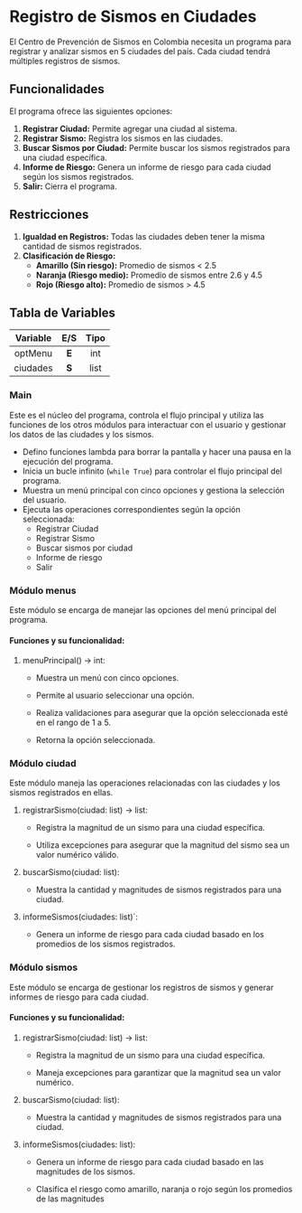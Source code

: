 # Registro de Sismos en Ciudades

El Centro de Prevención de Sismos en Colombia necesita un programa para registrar y analizar sismos en 5 ciudades del país. Cada ciudad tendrá múltiples registros de sismos.

## Funcionalidades

El programa ofrece las siguientes opciones:

1. **Registrar Ciudad:** Permite agregar una ciudad al sistema.
2. **Registrar Sismo:** Registra los sismos en las ciudades.
3. **Buscar Sismos por Ciudad:** Permite buscar los sismos registrados para una ciudad específica.
4. **Informe de Riesgo:** Genera un informe de riesgo para cada ciudad según los sismos registrados.
5. **Salir:** Cierra el programa.

## Restricciones

1. **Igualdad en Registros:** Todas las ciudades deben tener la misma cantidad de sismos registrados.
2. **Clasificación de Riesgo:**
   - **Amarillo (Sin riesgo):** Promedio de sismos < 2.5
   - **Naranja (Riesgo medio):** Promedio de sismos entre 2.6 y 4.5
   - **Rojo (Riesgo alto):** Promedio de sismos > 4.5

## Tabla de Variables

| Variable | E/S                | Tipo    |
|:--------:|:----------------------------:|:-------:|
| optMenu  | **E** | int     |
| ciudades | **S**        | list    |





### Main

Este es el núcleo del programa, controla el flujo principal y utiliza las funciones de los otros módulos para interactuar con el usuario y gestionar los datos de las ciudades y los sismos.

- Defino funciones lambda para borrar la pantalla y hacer una pausa en la ejecución del programa.
- Inicia un bucle infinito (`while True`) para controlar el flujo principal del programa.
- Muestra un menú principal con cinco opciones y gestiona la selección del usuario.
- Ejecuta las operaciones correspondientes según la opción seleccionada:
  - Registrar Ciudad
  - Registrar Sismo
  - Buscar sismos por ciudad
  - Informe de riesgo
  - Salir





### Módulo menus

Este módulo se encarga de manejar las opciones del menú principal del programa.

#### Funciones y su funcionalidad:

1. menuPrincipal() -> int:

      - Muestra un menú con cinco opciones.

      - Permite al usuario seleccionar una opción.

      - Realiza validaciones para asegurar que la opción seleccionada esté en el rango de 1 a 5.

      - Retorna la opción seleccionada.



### Módulo ciudad

Este módulo maneja las operaciones relacionadas con las ciudades y los sismos registrados en ellas.

1. registrarSismo(ciudad: list) -> list:

      - Registra la magnitud de un sismo para una ciudad específica.

      - Utiliza excepciones para asegurar que la magnitud del sismo sea un valor numérico válido.

2. buscarSismo(ciudad: list):
   - Muestra la cantidad y magnitudes de sismos registrados para una ciudad.

3. informeSismos(ciudades: list)`:
   - Genera un informe de riesgo para cada ciudad basado en los promedios de los sismos registrados.



### Módulo sismos

Este módulo se encarga de gestionar los registros de sismos y generar informes de riesgo para cada ciudad.

#### Funciones y su funcionalidad:

1. registrarSismo(ciudad: list) -> list:

      - Registra la magnitud de un sismo para una ciudad específica.

      - Maneja excepciones para garantizar que la magnitud sea un valor numérico.

2. buscarSismo(ciudad: list):
   - Muestra la cantidad y magnitudes de sismos registrados para una ciudad.

3. informeSismos(ciudades: list):

   - Genera un informe de riesgo para cada ciudad basado en las magnitudes de los sismos.

   - Clasifica el riesgo como amarillo, naranja o rojo según los promedios de las magnitudes

     





